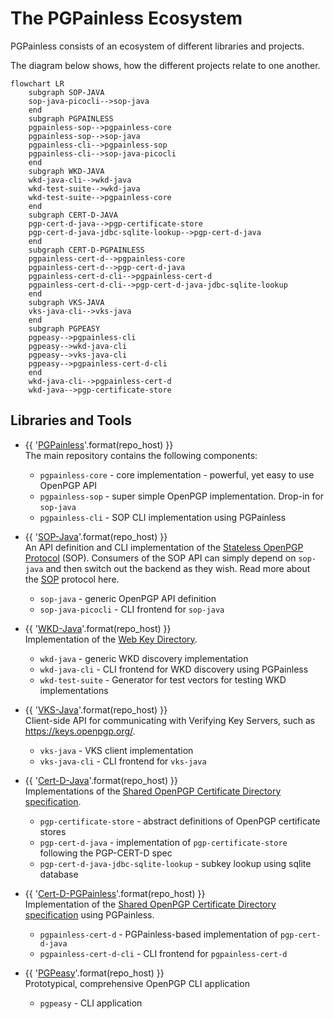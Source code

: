 # The PGPainless Ecosystem

PGPainless consists of an ecosystem of different libraries and projects.

The diagram below shows, how the different projects relate to one another.

```{mermaid}
flowchart LR
    subgraph SOP-JAVA
    sop-java-picocli-->sop-java
    end
    subgraph PGPAINLESS
    pgpainless-sop-->pgpainless-core
    pgpainless-sop-->sop-java
    pgpainless-cli-->pgpainless-sop
    pgpainless-cli-->sop-java-picocli
    end
    subgraph WKD-JAVA
    wkd-java-cli-->wkd-java
    wkd-test-suite-->wkd-java
    wkd-test-suite-->pgpainless-core
    end
    subgraph CERT-D-JAVA
    pgp-cert-d-java-->pgp-certificate-store
    pgp-cert-d-java-jdbc-sqlite-lookup-->pgp-cert-d-java
    end
    subgraph CERT-D-PGPAINLESS
    pgpainless-cert-d-->pgpainless-core
    pgpainless-cert-d-->pgp-cert-d-java
    pgpainless-cert-d-cli-->pgpainless-cert-d
    pgpainless-cert-d-cli-->pgp-cert-d-java-jdbc-sqlite-lookup
    end
    subgraph VKS-JAVA
    vks-java-cli-->vks-java
    end
    subgraph PGPEASY
    pgpeasy-->pgpainless-cli
    pgpeasy-->wkd-java-cli
    pgpeasy-->vks-java-cli
    pgpeasy-->pgpainless-cert-d-cli
    end
    wkd-java-cli-->pgpainless-cert-d
    wkd-java-->pgp-certificate-store
```

## Libraries and Tools

* {{ '[PGPainless](https://{}/pgpainless/pgpainless)'.format(repo_host) }}  
  The main repository contains the following components:
    * `pgpainless-core` - core implementation - powerful, yet easy to use OpenPGP API
    * `pgpainless-sop` - super simple OpenPGP implementation. Drop-in for `sop-java`
    * `pgpainless-cli` - SOP CLI implementation using PGPainless

* {{ '[SOP-Java](https://{}/pgpainless/sop-java)'.format(repo_host) }}  
  An API definition and CLI implementation of the [Stateless OpenPGP Protocol](https://datatracker.ietf.org/doc/draft-dkg-openpgp-stateless-cli/) (SOP).
  Consumers of the SOP API can simply depend on `sop-java` and then switch out the backend as they wish.
  Read more about the [SOP](sop) protocol here.
    * `sop-java` - generic OpenPGP API definition
    * `sop-java-picocli` - CLI frontend for `sop-java`

* {{ '[WKD-Java](https://{}/pgpainless/wkd-java)'.format(repo_host) }}  
  Implementation of the [Web Key Directory](https://www.ietf.org/archive/id/draft-koch-openpgp-webkey-service-13.html).
    * `wkd-java` - generic WKD discovery implementation
    * `wkd-java-cli` - CLI frontend for WKD discovery using PGPainless
    * `wkd-test-suite` - Generator for test vectors for testing WKD implementations

* {{ '[VKS-Java](https://{}/pgpainless/vks-java)'.format(repo_host) }}  
  Client-side API for communicating with Verifying Key Servers, such as https://keys.openpgp.org/.
    * `vks-java` - VKS client implementation
    * `vks-java-cli` - CLI frontend for `vks-java`

* {{ '[Cert-D-Java](https://{}/pgpainless/cert-d-java)'.format(repo_host) }}  
  Implementations of the [Shared OpenPGP Certificate Directory specification](https://sequoia-pgp.gitlab.io/pgp-cert-d/).
    * `pgp-certificate-store` - abstract definitions of OpenPGP certificate stores
    * `pgp-cert-d-java` - implementation of `pgp-certificate-store` following the PGP-CERT-D spec
    * `pgp-cert-d-java-jdbc-sqlite-lookup` - subkey lookup using sqlite database

* {{ '[Cert-D-PGPainless](https://{}/pgpainless/cert-d-pgpainless)'.format(repo_host) }}  
  Implementation of the [Shared OpenPGP Certificate Directory specification](https://sequoia-pgp.gitlab.io/pgp-cert-d/) using PGPainless.
    * `pgpainless-cert-d` - PGPainless-based implementation of `pgp-cert-d-java`
    * `pgpainless-cert-d-cli` - CLI frontend for `pgpainless-cert-d`

* {{ '[PGPeasy](https://{}/pgpainless/pgpeasy)'.format(repo_host) }}  
  Prototypical, comprehensive OpenPGP CLI application
  * `pgpeasy` - CLI application